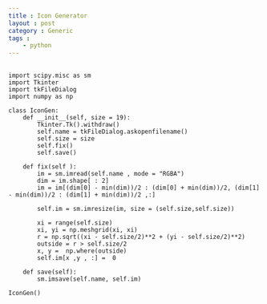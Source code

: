 ```yaml
---
title : Icon Generator
layout : post
category : Generic
tags :
    - python
---
```


<pre>
    <code class="python">
import scipy.misc as sm
import Tkinter
import tkFileDialog
import numpy as np

class IconGen:
    def __init__(self, size = 19):
        Tkinter.Tk().withdraw()
        self.name = tkFileDialog.askopenfilename()
        self.size = size
        self.fix()
        self.save()

    def fix(self ):
        im = sm.imread(self.name , mode = "RGBA")
        dim = im.shape[ : 2]
        im = im[(dim[0] - min(dim))/2 : (dim[0] + min(dim))/2, (dim[1] - min(dim))/2 : (dim[1] + min(dim))/2 ,:]

        self.im = sm.imresize(im, size = (self.size,self.size))

        xi = range(self.size)
        xi, yi = np.meshgrid(xi, xi)
        r = np.sqrt((xi - self.size/2)**2 + (yi - self.size/2)**2)
        outside = r > self.size/2
        x, y =  np.where(outside)
        self.im[x ,y , :] =  0

    def save(self):
        sm.imsave(self.name, self.im)

IconGen()
  </code>
</pre>
